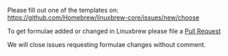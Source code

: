 Please fill out one of the templates on: https://github.com/Homebrew/linuxbrew-core/issues/new/choose

To get formulae added or changed in Linuxbrew please file a [Pull Request](https://github.com/Homebrew/linuxbrew-core/blob/master/CONTRIBUTING.md)

We will close issues requesting formulae changes without comment.

